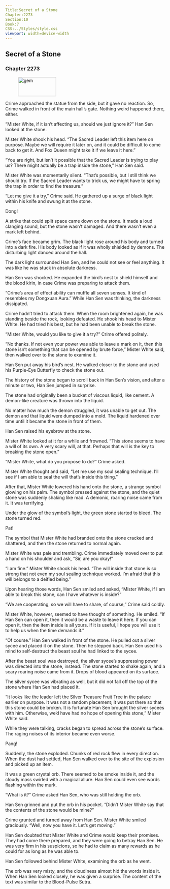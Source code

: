 ```yaml
---
Title:Secret of a Stone 
Chapter:2273 
Section:10 
Book:7 
CSS:../Styles/style.css 
viewport: width=device-width
---
```

  
## Secret of a Stone
### Chapter 2273
  
<figure>
	<img src="../Images/gem.gif" alt="gem" id="gem" width="120" height="60" />
</figure>
  

  
Crime approached the statue from the side, but it gave no reaction. So, Crime walked in front of the main hall’s gate. Nothing weird happened there, either.

“Mister White, if it isn’t affecting us, should we just ignore it?” Han Sen looked at the stone.

Mister White shook his head. “The Sacred Leader left this item here on purpose. Maybe we will require it later on, and it could be difficult to come back to get it. And Fox Queen might take it if we leave it here.”

“You are right, but isn’t it possible that the Sacred Leader is trying to play us? There might actually be a trap inside the stone,” Han Sen said.

Mister White was momentarily silent. “That’s possible, but I still think we should try. If the Sacred Leader wants to trick us, we might have to spring the trap in order to find the treasure.”

“Let me give it a try,” Crime said. He gathered up a surge of black light within his knife and swung it at the stone.

Dong!

A strike that could split space came down on the stone. It made a loud clanging sound, but the stone wasn’t damaged. And there wasn’t even a mark left behind.

Crime’s face became grim. The black light rose around his body and turned into a dark fire. His body looked as if it was wholly shielded by demons. The disturbing light danced around the hall.

The dark light surrounded Han Sen, and he could not see or feel anything. It was like he was stuck in absolute darkness.

Han Sen was shocked. He expanded the bird’s nest to shield himself and the blood kirin, in case Crime was preparing to attack them.

“Crime’s area of effect ability can muffle all seven senses. It kind of resembles my Dongxuan Aura.” While Han Sen was thinking, the darkness dissipated.

Crime hadn’t tried to attack them. When the room brightened again, he was standing beside the rock, looking defeated. He shook his head to Mister White. He had tried his best, but he had been unable to break the stone.

“Mister White, would you like to give it a try?” Crime offered politely.

“No thanks. If not even your power was able to leave a mark on it, then this stone isn’t something that can be opened by brute force,” Mister White said, then walked over to the stone to examine it.

Han Sen put away his bird’s nest. He walked closer to the stone and used his Purple-Eye Butterfly to check the stone out.

The history of the stone began to scroll back in Han Sen’s vision, and after a minute or two, Han Sen jumped in surprise.

The stone had originally been a bucket of viscous liquid, like cement. A demon-like creature was thrown into the liquid.

No matter how much the demon struggled, it was unable to get out. The demon and that liquid were dumped into a mold. The liquid hardened over time until it became the stone in front of them.

Han Sen raised his eyebrow at the stone.

Mister White looked at it for a while and frowned. “This stone seems to have a will of its own. A very scary will, at that. Perhaps that will is the key to breaking the stone open.”

“Mister White, what do you propose to do?” Crime asked.

Mister White thought and said, “Let me use my soul sealing technique. I’ll see if I am able to seal the will that’s inside this thing.”

After that, Mister White lowered his hand onto the stone, a strange symbol glowing on his palm. The symbol pressed against the stone, and the quiet stone was suddenly shaking like mad. A demonic, roaring noise came from it. It was terrifying.

Under the glow of the symbol’s light, the green stone started to bleed. The stone turned red.

Pat!

The symbol that Mister White had branded onto the stone cracked and shattered, and then the stone returned to normal again.

Mister White was pale and trembling. Crime immediately moved over to put a hand on his shoulder and ask, “Sir, are you okay!”

“I am fine.” Mister White shook his head. “The will inside that stone is so strong that not even my soul sealing technique worked. I’m afraid that this will belongs to a deified being.”

Upon hearing those words, Han Sen smiled and asked, “Mister White, if I am able to break this stone, can I have whatever is inside?”

“We are cooperating, so we will have to share, of course,” Crime said coldly.

Mister White, however, seemed to have thought of something. He smiled. “If Han Sen can open it, then it would be a waste to leave it here. If you can open it, then the item inside is all yours. If it is useful, I hope you will use it to help us when the time demands it.”

“Of course.” Han Sen walked in front of the stone. He pulled out a silver sycee and placed it on the stone. Then he stepped back. Han Sen used his mind to self-destruct the beast soul he had linked to the sycee.

After the beast soul was destroyed, the silver sycee’s suppressing power was directed into the stone, instead. The stone started to shake again, and a scary roaring noise came from it. Drops of blood appeared on its surface.

The silver sycee was vibrating as well, but it did not fall off the top of the stone where Han Sen had placed it.

“It looks like the leader left the Silver Treasure Fruit Tree in the palace earlier on purpose. It was not a random placement; it was put there so that this stone could be broken. It is fortunate Han Sen brought the silver sycees with him. Otherwise, we’d have had no hope of opening this stone,” Mister White said.

While they were talking, cracks began to spread across the stone’s surface. The raging noises of its interior became even worse.

Pang!

Suddenly, the stone exploded. Chunks of red rock flew in every direction. When the dust had settled, Han Sen walked over to the site of the explosion and picked up an item.

It was a green crystal orb. There seemed to be smoke inside it, and the cloudy mass swirled with a magical allure. Han Sen could even see words flashing within the murk.

“What is it?” Crime asked Han Sen, who was still holding the orb.

Han Sen grinned and put the orb in his pocket. “Didn’t Mister White say that the contents of the stone would be mine?”

Crime grunted and turned away from Han Sen. Mister White smiled graciously. “Well, now you have it. Let’s get moving.”

Han Sen doubted that Mister White and Crime would keep their promises. They had come there prepared, and they were going to betray Han Sen. He was very firm in his suspicions, so he had to claim as many rewards as he could for as long as he was able to.

Han Sen followed behind Mister White, examining the orb as he went.

The orb was very misty, and the cloudiness almost hid the words inside it. When Han Sen looked closely, he was given a surprise. The content of the text was similar to the Blood-Pulse Sutra.